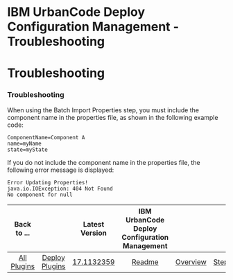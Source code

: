 
IBM UrbanCode Deploy Configuration Management - Troubleshooting
===============================================================

# Troubleshooting



### Troubleshooting




 


When using the Batch Import Properties step, you must include the component name in the properties file, as shown in the following example code:



```
ComponentName=Component A
name=myName
state=myState

```

If you do not include the component name in the properties file, the following error message is displayed:



```
Error Updating Properties!
java.io.IOException: 404 Not Found
No component for null

```



|Back to ...||Latest Version|IBM UrbanCode Deploy Configuration Management ||||
| :---: | :---: | :---: | :---: | :---: | :---: | :---: |
|[All Plugins](../../index.md)|[Deploy Plugins](../README.md)|[17.1132359]()|[Readme](README.md)|[Overview](overview.md)|[Steps](steps.md)|[Downloads](downloads.md)|
